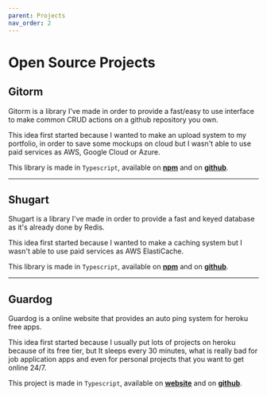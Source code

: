 ```yaml
---
parent: Projects
nav_order: 2
---
```


# Open Source Projects

## Gitorm
Gitorm is a library I've made in order to provide a fast/easy to use interface to make common CRUD actions on a github repository you own.

This idea first started because I wanted to make an upload system to my portfolio, in order to save some mockups on cloud but I wasn't able to use paid services as AWS, Google Cloud or Azure.

This library is made in ``Typescript``, available on [**npm**](https://www.npmjs.com/package/gitorm) and on [**github**](https://github.com/gbkel/gitorm).

---

## Shugart
Shugart is a library I've made in order to provide a fast and keyed database as it's already done by Redis.

This idea first started because I wanted to make a caching system but I wasn't able to use paid services as AWS ElastiCache.

This library is made in ``Typescript``, available on [**npm**](https://www.npmjs.com/package/shugart) and on [**github**](https://github.com/gbkel/shugart).

--- 

## Guardog
Guardog is a online website that provides an auto ping system for heroku free apps.

This idea first started because I usually put lots of projects on heroku because of its free tier, but It sleeps every 30 minutes, what is really bad for job application apps and even for personal projects that you want to get online 24/7.

This project is made in ``Typescript``, available on [**website**](https://github.com/guilhermebkel/guardog) and on [**github**](https://guardog.herokuapp.com/).